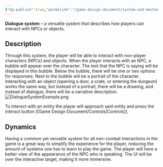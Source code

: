 ```yaml
---
{"dg-publish":true,"permalink":"/game-design-document/system-and-mechanics/systems/dialogue-system/"}
---
```


**Dialogue system** – a versatile system that describes how players can interact with NPCs or objects.

## Description
Through this system, the player will be able to interact with non-player characters (NPCs) and objects.
When the player interacts with an NPC, a bubble will appear over the character. The text that the NPC is saying will be displayed in this bubble. Below the bubble, there will be one or two options for responses. Next to the bubble will be a portrait of the character.
Interacting with an object (opening a door, a crate, or entering the dungeon) works the same way, but instead of a portrait, there will be a drawing, and instead of dialogue, there will be a narrative description.
![DialogueSystemExample.png](/img/user/Game%20Design%20Document/Images/DialogueSystemExample.png)

To interact with an entity the player will approach said entity and press the interact button [[Game Design Document/Controls\|Controls]].
## Dynamics
Having a common yet versatile system for all non-combat interactions in the game is a great way to simplify the experience for the player, reducing the amount of systems one has to learn to play the game.
The player will have a better view of the appearance of the NPC who is speaking. 
The UI will be over the interactive target, making it more immersive.